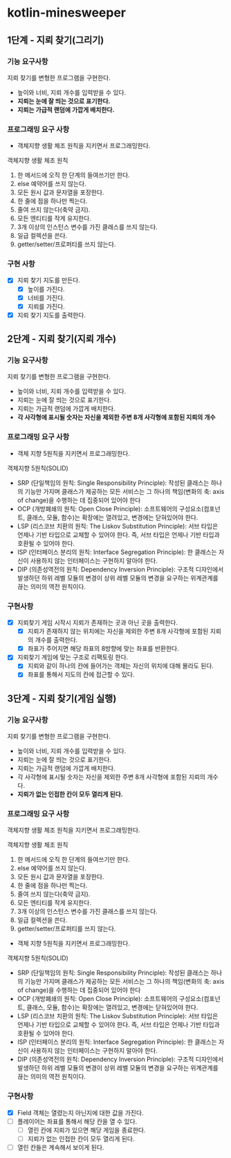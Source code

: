 # kotlin-minesweeper
## 1단계 - 지뢰 찾기(그리기)

### 기능 요구사항

지뢰 찾기를 변형한 프로그램을 구현한다.

- 높이와 너비, 지뢰 개수를 입력받을 수 있다.
- **지뢰는 눈에 잘 띄는 것으로 표기한다.**
- **지뢰는 가급적 랜덤에 가깝게 배치한다.**

### 프로그래밍 요구 사항

- 객체지향 생활 체조 원칙을 지키면서 프로그래밍한다.

객체지향 생활 체조 원칙

1. 한 메서드에 오직 한 단계의 들여쓰기만 한다. 
2. else 예약어를 쓰지 않는다. 
3. 모든 원시 값과 문자열을 포장한다. 
4. 한 줄에 점을 하나만 찍는다. 
5. 줄여 쓰지 않는다(축약 금지). 
6. 모든 엔티티를 작게 유지한다. 
7. 3개 이상의 인스턴스 변수를 가진 클래스를 쓰지 않는다. 
8. 일급 컬렉션을 쓴다. 
9. getter/setter/프로퍼티를 쓰지 않는다.

### 구현 사항
- [x] 지뢰 찾기 지도를 만든다.
  - [x] 높이를 가진다.
  - [x] 너비를 가진다.
  - [x] 지뢰를 가진다.
- [x] 지뢰 찾기 지도를 출력한다.

## 2단계 - 지뢰 찾기(지뢰 개수)

### 기능 요구사항

지뢰 찾기를 변형한 프로그램을 구현한다.

- 높이와 너비, 지뢰 개수를 입력받을 수 있다.
- 지뢰는 눈에 잘 띄는 것으로 표기한다.
- 지뢰는 가급적 랜덤에 가깝게 배치한다.
- **각 사각형에 표시될 숫자는 자신을 제외한 주변 8개 사각형에 포함된 지뢰의 개수**

### 프로그래밍 요구 사항

- 객체 지향 5원칙을 지키면서 프로그래밍한다.

객체지향 5원칙(SOLID)

- SRP (단일책임의 원칙: Single Responsibility Principle): 작성된 클래스는 하나의 기능만 가지며 클래스가 제공하는 모든 서비스는 그 하나의 책임(변화의 축: axis of change)을 수행하는 데 집중되어 있어야 한다
- OCP (개방폐쇄의 원칙: Open Close Principle): 소프트웨어의 구성요소(컴포넌트, 클래스, 모듈, 함수)는 확장에는 열려있고, 변경에는 닫혀있어야 한다.
- LSP (리스코브 치환의 원칙: The Liskov Substitution Principle): 서브 타입은 언제나 기반 타입으로 교체할 수 있어야 한다. 즉, 서브 타입은 언제나 기반 타입과 호환될 수 있어야 한다.
- ISP (인터페이스 분리의 원칙: Interface Segregation Principle): 한 클래스는 자신이 사용하지 않는 인터페이스는 구현하지 말아야 한다.
- DIP (의존성역전의 원칙: Dependency Inversion Principle): 구조적 디자인에서 발생하던 하위 레벨 모듈의 변경이 상위 레벨 모듈의 변경을 요구하는 위계관계를 끊는 의미의 역전 원칙이다.

### 구현사항
- [x] 지뢰찾기 게임 시작시 지뢰가 존재하는 곳과 아닌 곳을 출력한다.
  - [x] 지뢰가 존재하지 않는 위치에는 자신을 제외한 주변 8개 사각형에 포함된 지뢰의 개수를 출력한다.
  - [x] 좌표가 주어지면 해당 좌표의 8방향에 맞는 좌표를 반환한다.
- [x] 지뢰찾기 게임에 맞는 구조로 리팩토링 한다.
  - [x] 지뢰와 같이 하나의 칸에 들어가는 객체는 자신의 위치에 대해 몰라도 된다.
  - [x] 좌표를 통해서 지도의 칸에 접근할 수 있다.

## 3단계 - 지뢰 찾기(게임 실행)

### 기능 요구사항

지뢰 찾기를 변형한 프로그램을 구현한다.

- 높이와 너비, 지뢰 개수를 입력받을 수 있다.
- 지뢰는 눈에 잘 띄는 것으로 표기한다.
- 지뢰는 가급적 랜덤에 가깝게 배치한다.
- 각 사각형에 표시될 숫자는 자신을 제외한 주변 8개 사각형에 포함된 지뢰의 개수다.
- **지뢰가 없는 인접한 칸이 모두 열리게 된다.**

### 프로그래밍 요구 사항

객체지향 생활 체조 원칙을 지키면서 프로그래밍한다.

객체지향 생활 체조 원칙

1. 한 메서드에 오직 한 단계의 들여쓰기만 한다.
2. else 예약어를 쓰지 않는다.
3. 모든 원시 값과 문자열을 포장한다.
4. 한 줄에 점을 하나만 찍는다.
5. 줄여 쓰지 않는다(축약 금지).
6. 모든 엔티티를 작게 유지한다.
7. 3개 이상의 인스턴스 변수를 가진 클래스를 쓰지 않는다.
8. 일급 컬렉션을 쓴다.
9. getter/setter/프로퍼티를 쓰지 않는다.

- 객체 지향 5원칙을 지키면서 프로그래밍한다.

객체지향 5원칙(SOLID)

- SRP (단일책임의 원칙: Single Responsibility Principle): 작성된 클래스는 하나의 기능만 가지며 클래스가 제공하는 모든 서비스는 그 하나의 책임(변화의 축: axis of change)을 수행하는 데 집중되어 있어야 한다
- OCP (개방폐쇄의 원칙: Open Close Principle): 소프트웨어의 구성요소(컴포넌트, 클래스, 모듈, 함수)는 확장에는 열려있고, 변경에는 닫혀있어야 한다.
- LSP (리스코브 치환의 원칙: The Liskov Substitution Principle): 서브 타입은 언제나 기반 타입으로 교체할 수 있어야 한다. 즉, 서브 타입은 언제나 기반 타입과 호환될 수 있어야 한다.
- ISP (인터페이스 분리의 원칙: Interface Segregation Principle): 한 클래스는 자신이 사용하지 않는 인터페이스는 구현하지 말아야 한다.
- DIP (의존성역전의 원칙: Dependency Inversion Principle): 구조적 디자인에서 발생하던 하위 레벨 모듈의 변경이 상위 레벨 모듈의 변경을 요구하는 위계관계를 끊는 의미의 역전 원칙이다.

### 구현사항

- [x] Field 객체는 열렸는지 아닌지에 대한 값을 가진다.
- [ ] 플레이어는 좌표를 통해서 해당 칸을 열 수 있다.
  - [ ] 열린 칸에 지뢰가 있으면 해당 게임을 종료한다.
  - [ ] 지뢰가 없는 인접한 칸이 모두 열리게 된다.
- [ ] 열린 칸들은 계속해서 보이게 된다.